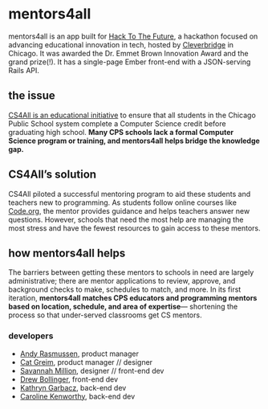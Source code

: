 # mentors4all
mentors4all is an app built for [Hack To The Future](https://www.cleverbridge.com/corporate/news_press/cleverbridge-host-hack-future-hackathon/), a hackathon focused on advancing educational innovation in tech, hosted by [Cleverbridge](https://www.cleverbridge.com) in Chicago. It was awarded the Dr. Emmet Brown Innovation Award and the grand prize(!). It has a single-page Ember front-end with a JSON-serving Rails API.

## the issue
[CS4All is an educational initiative](https://chooseyourfuture.cps.edu/computer-science-for-all/) to ensure that all students in the Chicago Public School system complete a Computer Science credit before graduating high school. **Many CPS schools lack a formal Computer Science program or training, and mentors4all helps bridge the knowledge gap.**

## CS4All’s solution
CS4All piloted a successful mentoring program to aid these students and teachers new to programming. As students follow online courses like [Code.org](http://code.org), the mentor provides guidance and helps teachers answer new questions. However, schools that need the most help are managing the most stress and have the fewest resources to gain access to these mentors.

## how mentors4all helps
The barriers between getting these mentors to schools in need are largely administrative; there are mentor applications to review, approve, and background checks to make, schedules to match, and more. In its first iteration, **mentors4all matches CPS educators and programming mentors based on location, schedule, and area of expertise**— shortening the process so that under-served classrooms get CS mentors.

### developers
- [Andy Rasmussen](https://github.com/andyras), product manager
- [Cat Greim](https://github.com/cgreim), product manager // designer
- [Savannah Million](https://github.com/savannahmillion), designer // front-end dev
- [Drew Bollinger](https://github.com/dbollinger), front-end dev
- [Kathryn Garbacz](https://github.com/katushe), back-end dev
- [Caroline Kenworthy](https://github.com/kenworthyc), back-end dev

